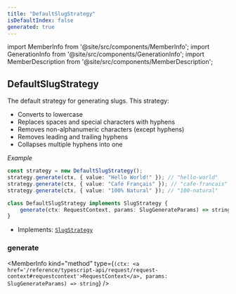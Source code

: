 ```yaml
---
title: "DefaultSlugStrategy"
isDefaultIndex: false
generated: true
---
```

<!-- This file was generated from the Vendure source. Do not modify. Instead, re-run the "docs:build" script -->
import MemberInfo from '@site/src/components/MemberInfo';
import GenerationInfo from '@site/src/components/GenerationInfo';
import MemberDescription from '@site/src/components/MemberDescription';


## DefaultSlugStrategy

<GenerationInfo sourceFile="packages/core/src/config/entity/default-slug-strategy.ts" sourceLine="25" packageName="@vendure/core" since="3.5.0" />

The default strategy for generating slugs. This strategy:
- Converts to lowercase
- Replaces spaces and special characters with hyphens
- Removes non-alphanumeric characters (except hyphens)
- Removes leading and trailing hyphens
- Collapses multiple hyphens into one

*Example*

```ts
const strategy = new DefaultSlugStrategy();
strategy.generate(ctx, { value: "Hello World!" }); // "hello-world"
strategy.generate(ctx, { value: "Café Français" }); // "cafe-francais"
strategy.generate(ctx, { value: "100% Natural" }); // "100-natural"
```

```ts title="Signature"
class DefaultSlugStrategy implements SlugStrategy {
    generate(ctx: RequestContext, params: SlugGenerateParams) => string;
}
```
* Implements: <code><a href='/reference/typescript-api/configuration/slug-strategy#slugstrategy'>SlugStrategy</a></code>



<div className="members-wrapper">

### generate

<MemberInfo kind="method" type={`(ctx: <a href='/reference/typescript-api/request/request-context#requestcontext'>RequestContext</a>, params: SlugGenerateParams) => string`}   />




</div>
